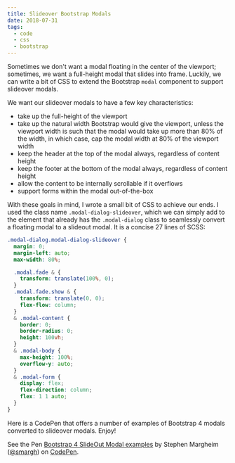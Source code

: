 ```yaml
---
title: Slideover Bootstrap Modals
date: 2018-07-31
tags:
  - code
  - css
  - bootstrap
---
```


Sometimes we don't want a modal floating in the center of the viewport; sometimes, we want a full-height modal that slides into frame. Luckily, we can write a bit of CSS to extend the Bootstrap `modal` component to support slideover modals.

<!--/summary-->

We want our slideover modals to have a few key characteristics:

- take up the full-height of the viewport
- take up the natural width Bootstrap would give the viewport, unless the viewport width is such that the modal would take up more than 80% of the width, in which case, cap the modal width at 80% of the viewport width
- keep the header at the top of the modal always, regardless of content height
- keep the footer at the bottom of the modal always, regardless of content height
- allow the content to be internally scrollable if it overflows
- support forms within the modal out-of-the-box

With these goals in mind, I wrote a small bit of CSS to achieve our ends. I used the class name `.modal-dialog-slideover`, which we can simply add to the element that already has the `.modal-dialog` class to seamlessly convert a floating modal to a slideout modal. It is a concise 27 lines of SCSS:

~~~scss
.modal-dialog.modal-dialog-slideover {
  margin: 0;
  margin-left: auto;
  max-width: 80%;

  .modal.fade & {
    transform: translate(100%, 0);
  }
  .modal.fade.show & {
    transform: translate(0, 0);
    flex-flow: column;
  }
  & .modal-content {
    border: 0;
    border-radius: 0;
    height: 100vh;
  }
  & .modal-body {
    max-height: 100%;
    overflow-y: auto;
  }
  & .modal-form {
    display: flex;
    flex-direction: column;
    flex: 1 1 auto;
  }
}
~~~

Here is a CodePen that offers a number of examples of Bootstrap 4 modals converted to slideover modals. Enjoy!

<p data-height="530" data-theme-id="0" data-slug-hash="MXaaaB" data-default-tab="result" data-user="smargh" data-pen-title="Bootstrap 4 SlideOut Modal examples" class="codepen">See the Pen <a href="https://codepen.io/smargh/pen/MXaaaB/">Bootstrap 4 SlideOut Modal examples</a> by Stephen Margheim (<a href="https://codepen.io/smargh">@smargh</a>) on <a href="https://codepen.io">CodePen</a>.</p>
<script async src="https://static.codepen.io/assets/embed/ei.js"></script>
